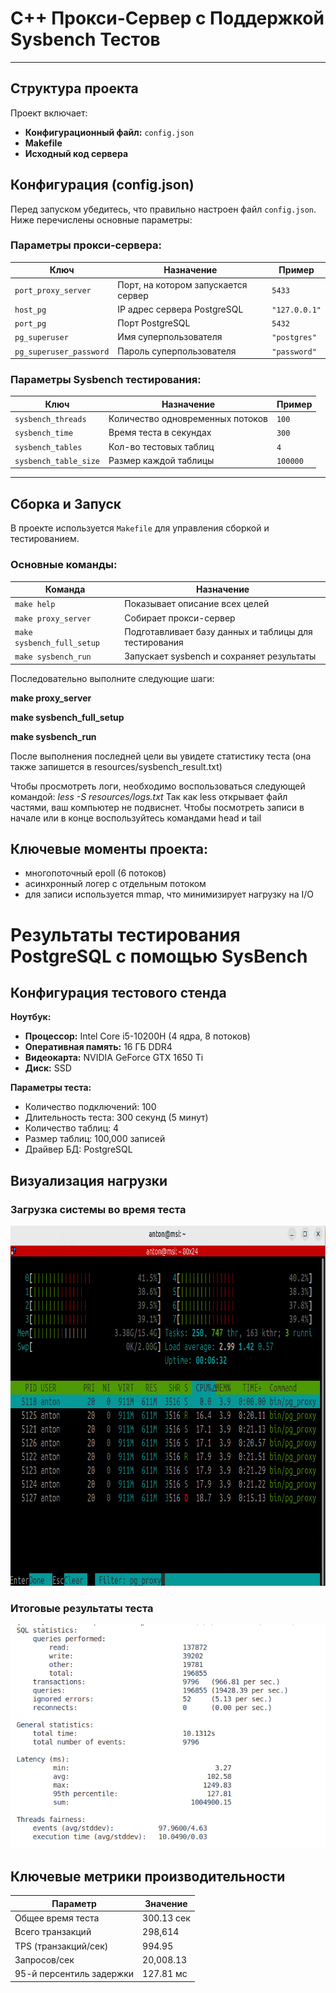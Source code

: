 # C++ Прокси-Сервер с Поддержкой Sysbench Тестов

---

## Структура проекта
Проект включает:
- **Конфигурационный файл:** `config.json`
- **Makefile**
- **Исходный код сервера**

## Конфигурация (config.json)
Перед запуском убедитесь, что правильно настроен файл `config.json`. Ниже перечислены основные параметры:

### Параметры прокси-сервера:
| Ключ                   | Назначение                               | Пример            |
|------------------------|-------------------------------------------|-------------------|
| `port_proxy_server`    | Порт, на котором запускается сервер       | `5433`            |
| `host_pg`              | IP адрес сервера PostgreSQL               | `"127.0.0.1"`     |
| `port_pg`              | Порт PostgreSQL                           | `5432`            |
| `pg_superuser`         | Имя суперпользователя                     | `"postgres"`      |
| `pg_superuser_password`| Пароль суперпользователя                  | `"password"`      |

### Параметры Sysbench тестирования:
| Ключ                   | Назначение                               | Пример            |
|------------------------|-------------------------------------------|-------------------|
| `sysbench_threads`     | Количество одновременных потоков         | `100`               |
| `sysbench_time`        | Время теста в секундах                   | `300`             |
| `sysbench_tables`      | Кол-во тестовых таблиц                   | `4`               |
| `sysbench_table_size`  | Размер каждой таблицы                    | `100000`          |

---

## Сборка и Запуск

В проекте используется `Makefile` для управления сборкой и тестированием.

### Основные команды:

| Команда                  | Назначение                                               |
|--------------------------|-----------------------------------------------------------|
| `make help`              | Показывает описание всех целей                            |
| `make proxy_server`      | Собирает прокси-сервер                                    |
| `make sysbench_full_setup` | Подготавливает базу данных и таблицы для тестирования |
| `make sysbench_run`      | Запускает sysbench и сохраняет результаты                 |


Последовательно выполните следующие шаги:

**make proxy_server**

**make sysbench_full_setup**

**make sysbench_run**


После выполнения последней цели вы увидете статистику теста (она также запишется в resources/sysbench_result.txt)

Чтобы просмотреть логи, необходимо воспользоваться следующей командой:
*less -S resources/logs.txt*
Так как less открывает файл частями, ваш компьютер не подвиснет. 
Чтобы посмотреть записи в начале или в конце воспользуйтесь командами head и tail


## Ключевые моменты проекта:
- многопоточный epoll (6 потоков)
- асинхронный логер с отдельным потоком
- для записи используется mmap, что минимизирует нагрузку на I/O


# Результаты тестирования PostgreSQL с помощью SysBench

## Конфигурация тестового стенда
**Ноутбук:**
- **Процессор:** Intel Core i5-10200H (4 ядра, 8 потоков)
- **Оперативная память:** 16 ГБ DDR4
- **Видеокарта:** NVIDIA GeForce GTX 1650 Ti
- **Диск:** SSD

**Параметры теста:**
- Количество подключений: 100
- Длительность теста: 300 секунд (5 минут)
- Количество таблиц: 4
- Размер таблиц: 100,000 записей
- Драйвер БД: PostgreSQL

## Визуализация нагрузки
### Загрузка системы во время теста
<img src="assets/sysbench_htop.gif" width="812" height="576" alt="Загрузка системы в htop">

### Итоговые результаты теста
<img src="assets/sysbench_result.png" alt="Результаты SysBench">

## Ключевые метрики производительности
| Параметр               | Значение       |
|------------------------|---------------|
| Общее время теста      | 300.13 сек    |
| Всего транзакций       | 298,614       |
| TPS (транзакций/сек)   | 994.95        |
| Запросов/сек           | 20,008.13     |
| 95-й персентиль задержки | 127.81 мс   |